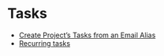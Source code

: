 # Tasks

  * [Create Project’s Tasks from an Email Alias](tasks/email_alias.html)
  * [Recurring tasks](tasks/recurring_tasks.html)


